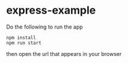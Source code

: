 # express-example
Do the following to run the app
```
npm install
npm run start
```
then open the url that appears in your browser
